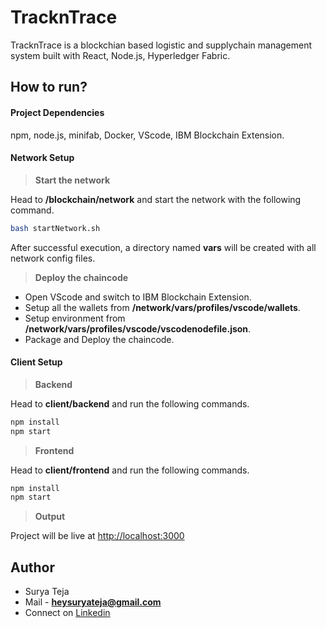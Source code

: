 # TracknTrace

TracknTrace is a blockchian based logistic and supplychain management system built with React, Node.js, Hyperledger Fabric.

## How to run?

 #### Project Dependencies
npm, node.js, minifab, Docker, VScode, IBM Blockchain Extension.



 #### Network Setup

> **Start the network**

Head to **/blockchain/network** and start the network with the following command.

```bash
bash startNetwork.sh
```

After successful execution, a directory named **vars** will be created with all network config files.


> **Deploy the chaincode**

* Open VScode and switch to IBM Blockchain Extension.
* Setup all the wallets from **/network/vars/profiles/vscode/wallets**.
* Setup environment from **/network/vars/profiles/vscode/vscodenodefile.json**.
* Package and Deploy the chaincode.

 #### Client Setup

> **Backend**

Head to **client/backend** and run the following commands.

```bash
npm install
npm start
```

> **Frontend**

Head to **client/frontend** and run the following commands.

```bash
npm install
npm start
```

> **Output**

Project will be live at [http://localhost:3000](http://localhost:3000)

## Author
* Surya Teja 
* Mail - **heysuryateja@gmail.com**
* Connect on [Linkedin](https://www.linkedin.com/in/suryateja2000/)
